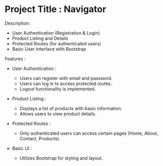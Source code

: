 # Project Title : Navigator

Description:

 - User Authentication (Registration & Login)
 - Product Listing and Details
 - Protected Routes (for authenticated users)
 - Basic User Interface with Bootstrap

Features : 
  - User Authentication :

     -  Users can register with email and password.
     -  Users can log in to access protected routes.
     -  Logout functionality is implemented.
       
  - Product Listing :
     -  Displays a list of products with basic information.
     -   Allows users to view product details.
       
  -  Protected Routes :
     -  Only authenticated users can access certain pages (Home, About, Contact, Products).
   
  -  Basic UI :
    
     -  Utilizes Bootstrap for styling and layout.
 

      

